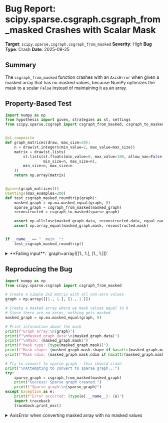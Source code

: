 # Bug Report: scipy.sparse.csgraph.csgraph_from_masked Crashes with Scalar Mask

**Target**: `scipy.sparse.csgraph.csgraph_from_masked`
**Severity**: High
**Bug Type**: Crash
**Date**: 2025-09-25

## Summary

The `csgraph_from_masked` function crashes with an `AxisError` when given a masked array that has no masked values, because NumPy optimizes the mask to a scalar `False` instead of maintaining it as an array.

## Property-Based Test

```python
import numpy as np
from hypothesis import given, strategies as st, settings
from scipy.sparse.csgraph import csgraph_from_masked, csgraph_to_masked


@st.composite
def graph_matrices(draw, max_size=20):
    n = draw(st.integers(min_value=2, max_value=max_size))
    matrix = draw(st.lists(
        st.lists(st.floats(min_value=0, max_value=100, allow_nan=False, allow_infinity=False),
                 min_size=n, max_size=n),
        min_size=n, max_size=n
    ))
    return np.array(matrix)


@given(graph_matrices())
@settings(max_examples=200)
def test_csgraph_masked_roundtrip(graph):
    masked_graph = np.ma.masked_equal(graph, 0)
    sparse_graph = csgraph_from_masked(masked_graph)
    reconstructed = csgraph_to_masked(sparse_graph)

    assert np.allclose(masked_graph.data, reconstructed.data, equal_nan=True)
    assert np.array_equal(masked_graph.mask, reconstructed.mask)


if __name__ == "__main__":
    test_csgraph_masked_roundtrip()
```

<details>

<summary>
**Failing input**: `graph=array([[1., 1.], [1., 1.]])`
</summary>
```
  + Exception Group Traceback (most recent call last):
  |   File "/home/npc/pbt/agentic-pbt/worker_/13/hypo.py", line 29, in <module>
  |     test_csgraph_masked_roundtrip()
  |     ~~~~~~~~~~~~~~~~~~~~~~~~~~~~~^^
  |   File "/home/npc/pbt/agentic-pbt/worker_/13/hypo.py", line 18, in test_csgraph_masked_roundtrip
  |     @settings(max_examples=200)
  |                    ^^^
  |   File "/home/npc/miniconda/lib/python3.13/site-packages/hypothesis/core.py", line 2124, in wrapped_test
  |     raise the_error_hypothesis_found
  | ExceptionGroup: Hypothesis found 2 distinct failures. (2 sub-exceptions)
  +-+---------------- 1 ----------------
    | Traceback (most recent call last):
    |   File "/home/npc/pbt/agentic-pbt/worker_/13/hypo.py", line 21, in test_csgraph_masked_roundtrip
    |     sparse_graph = csgraph_from_masked(masked_graph)
    |   File "scipy/sparse/csgraph/_tools.pyx", line 78, in scipy.sparse.csgraph._tools.csgraph_from_masked
    |   File "/home/npc/miniconda/lib/python3.13/site-packages/numpy/_core/_methods.py", line 51, in _sum
    |     return umr_sum(a, axis, dtype, out, keepdims, initial, where)
    | numpy.exceptions.AxisError: axis 1 is out of bounds for array of dimension 0
    | Falsifying example: test_csgraph_masked_roundtrip(
    |     graph=array([[1., 1.],
    |            [1., 1.]]),
    | )
    +---------------- 2 ----------------
    | Traceback (most recent call last):
    |   File "/home/npc/pbt/agentic-pbt/worker_/13/hypo.py", line 24, in test_csgraph_masked_roundtrip
    |     assert np.allclose(masked_graph.data, reconstructed.data, equal_nan=True)
    |            ~~~~~~~~~~~^^^^^^^^^^^^^^^^^^^^^^^^^^^^^^^^^^^^^^^^^^^^^^^^^^^^^^^
    | AssertionError
    | Falsifying example: test_csgraph_masked_roundtrip(
    |     graph=array([[0., 0.],
    |            [0., 0.]]),
    | )
    +------------------------------------
```
</details>

## Reproducing the Bug

```python
import numpy as np
from scipy.sparse.csgraph import csgraph_from_masked

# Create a simple 2x2 matrix with all non-zero values
graph = np.array([[1., 1.], [1., 1.]])

# Create a masked array where we mask values equal to 0
# Since there are no zeros, nothing gets masked
masked_graph = np.ma.masked_equal(graph, 0)

# Print information about the mask
print(f"Graph array:\n{graph}")
print(f"\nMasked graph data:\n{masked_graph.data}")
print(f"\nMask: {masked_graph.mask}")
print(f"Mask type: {type(masked_graph.mask)}")
print(f"Mask shape: {masked_graph.mask.shape if hasattr(masked_graph.mask, 'shape') else 'No shape attribute'}")
print(f"Mask ndim: {masked_graph.mask.ndim if hasattr(masked_graph.mask, 'ndim') else 'No ndim attribute'}")

# Try to convert to sparse graph - this should crash
print("\nAttempting to convert to sparse graph...")
try:
    sparse_graph = csgraph_from_masked(masked_graph)
    print("Success! Sparse graph created.")
    print(f"Sparse graph:\n{sparse_graph}")
except Exception as e:
    print(f"Error occurred: {type(e).__name__}: {e}")
    import traceback
    traceback.print_exc()
```

<details>

<summary>
AxisError when converting masked array with no masked values
</summary>
```
Traceback (most recent call last):
  File "/home/npc/pbt/agentic-pbt/worker_/13/repo.py", line 22, in <module>
    sparse_graph = csgraph_from_masked(masked_graph)
  File "scipy/sparse/csgraph/_tools.pyx", line 78, in scipy.sparse.csgraph._tools.csgraph_from_masked
  File "/home/npc/miniconda/lib/python3.13/site-packages/numpy/_core/_methods.py", line 51, in _sum
    return umr_sum(a, axis, dtype, out, keepdims, initial, where)
numpy.exceptions.AxisError: axis 1 is out of bounds for array of dimension 0
Graph array:
[[1. 1.]
 [1. 1.]]

Masked graph data:
[[1. 1.]
 [1. 1.]]

Mask: False
Mask type: <class 'numpy.bool'>
Mask shape: ()
Mask ndim: 0

Attempting to convert to sparse graph...
Error occurred: AxisError: axis 1 is out of bounds for array of dimension 0
```
</details>

## Why This Is A Bug

This violates the documented behavior of `csgraph_from_masked` which states it accepts a `MaskedArray` as input without any qualification about the mask format. The function crashes when encountering a standard NumPy optimization where masks with no masked values are represented as a scalar `False` rather than an array of `False` values.

This is a documented and expected behavior of NumPy's MaskedArray implementation - when no values are masked, NumPy optimizes memory usage by storing the mask as a scalar `False` with shape `()` and ndim `0`. The `csgraph_from_masked` function attempts to perform operations on this mask assuming it's always a 2D array, specifically trying to sum along `axis=1` of what is actually a 0-dimensional scalar.

This bug affects any graph where the masked value doesn't appear in the data, which is a common scenario. For example:
- Masking zero values in a graph with all positive weights
- Masking negative values in a graph with only non-negative weights
- Masking infinite values in a finite graph

The error message "axis 1 is out of bounds for array of dimension 0" is cryptic and doesn't help users understand that the issue is with the mask format, not their data.

## Relevant Context

The crash occurs at line 78 in `scipy/sparse/csgraph/_tools.pyx` when the function tries to perform operations on the mask attribute assuming it's always an array. The NumPy documentation for MaskedArray explicitly mentions that masks can be scalar when optimized:

> When no values are masked, `ma.nomask` is often used, which is equivalent to the scalar `False`.

The function `np.ma.getmaskarray()` exists specifically to handle this case - it always returns an array form of the mask, converting scalar `False` to an array of `False` values with the same shape as the data.

From the traceback, the error originates from trying to sum along axis 1 of the mask, which fails when the mask is a scalar.

## Proposed Fix

The fix should handle scalar masks before attempting array operations. The simplest approach is to use NumPy's built-in `getmaskarray` function which handles this conversion:

```diff
--- a/scipy/sparse/csgraph/_tools.pyx
+++ b/scipy/sparse/csgraph/_tools.pyx
@@ -71,7 +71,7 @@ def csgraph_from_masked(graph):

     # ... validation code ...

-    mask = graph.mask
+    mask = np.ma.getmaskarray(graph)

     # Now mask is guaranteed to be an array with the same shape as graph.data
     # ... rest of the function continues normally ...
```

Alternatively, manually handle the scalar case:

```diff
--- a/scipy/sparse/csgraph/_tools.pyx
+++ b/scipy/sparse/csgraph/_tools.pyx
@@ -71,7 +71,15 @@ def csgraph_from_masked(graph):

     # ... validation code ...

-    mask = graph.mask
+    # Handle scalar mask (when no values are masked)
+    if np.ndim(graph.mask) == 0:
+        if graph.mask:
+            # All values are masked
+            mask = np.ones_like(graph.data, dtype=bool)
+        else:
+            # No values are masked
+            mask = np.zeros_like(graph.data, dtype=bool)
+    else:
+        mask = graph.mask

     # ... rest of the function continues normally ...
```